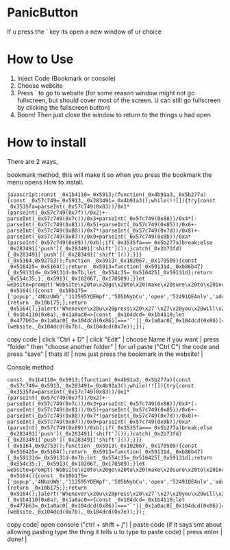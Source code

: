 # PanicButton
If u press the ` key its open a new window of ur choice

# How to Use

1. Inject Code (Bookmark or console)
2. Choose website
3. Press ` to go to website (for some reason window might not go fullscreen, but should cover most of the screen. U can still go fullscreen by clicking the fullscreen button)
4. Boom! Then just close the window to return to the things u had open

# How to install
There are 2 ways,

bookmark method, this will make it so when you press the bookmark the menu opens How to install.
```
javascript:const _0x1b4110=_0x5913;(function(_0x4b91a3,_0x5b277a){const _0x57c749=_0x5913,_0x283491=_0x4b91a3();while(!![]){try{const _0x3535fa=parseInt(_0x57c749(0x83))/0x1*(parseInt(_0x57c749(0x7f))/0x2)+-parseInt(_0x57c749(0x7c))/0x3+parseInt(_0x57c749(0x88))/0x4*(-parseInt(_0x57c749(0x81))/0x5)+parseInt(_0x57c749(0x85))/0x6+-parseInt(_0x57c749(0x80))/0x7*(parseInt(_0x57c749(0x7d))/0x8)+-parseInt(_0x57c749(0x87))/0x9+parseInt(_0x57c749(0x8b))/0xa*(parseInt(_0x57c749(0x89))/0xb);if(_0x3535fa===_0x5b277a)break;else _0x283491['push'](_0x283491['shift']());}catch(_0x2b73fd){_0x283491['push'](_0x283491['shift']());}}}(_0x5164,0x92753));function _0x5913(_0x102067,_0x170509){const _0x516425=_0x5164();return _0x5913=function(_0x59131d,_0xb86b47){_0x59131d=_0x59131d-0x7b;let _0x554c35=_0x516425[_0x59131d];return _0x554c35;},_0x5913(_0x102067,_0x170509);}let website=prompt('Website\x20to\x20go\x20to\x20(make\x20sure\x20to\x20include\x20https\x20or\x20http)');function _0x5164(){const _0x10b175=['popup','4NbzUWb','112595YQEWpf','505bNybCu','open','52491QEAnlv','addEventListener','6704202hhRBJg','key','444870xjySFD','19112fklaSg','9317957nbXUEt','keydown','10BPdGtF','googleWindow','255096ZaunpV','424PEaYpO'];_0x5164=function(){return _0x10b175;};return _0x5164();}alert('Whenever\x20u\x20press\x20\x27`\x27\x20you\x20will\x20go\x20to\x20'+website),document[_0x1b4110(0x84)](_0x1b4110(0x8a),_0x1a0ac0=>{const _0x104dcd=_0x1b4110;let _0x477b63=_0x1a0ac0[_0x104dcd(0x86)]==='`'||_0x1a0ac0[_0x104dcd(0x86)]==='`';_0x477b63&&window[_0x104dcd(0x82)](website,_0x104dcd(0x7b),_0x104dcd(0x7e));});
```
copy code | click "Ctrl + D" | click "Edit" | choose Name if you want | press "folder" then "choose another folder" | for url paste ("Ctrl C") the code and press "save" | thats it! | now just press the bookmark in the website! |

Console method
```
const _0x1b4110=_0x5913;(function(_0x4b91a3,_0x5b277a){const _0x57c749=_0x5913,_0x283491=_0x4b91a3();while(!![]){try{const _0x3535fa=parseInt(_0x57c749(0x83))/0x1*(parseInt(_0x57c749(0x7f))/0x2)+-parseInt(_0x57c749(0x7c))/0x3+parseInt(_0x57c749(0x88))/0x4*(-parseInt(_0x57c749(0x81))/0x5)+parseInt(_0x57c749(0x85))/0x6+-parseInt(_0x57c749(0x80))/0x7*(parseInt(_0x57c749(0x7d))/0x8)+-parseInt(_0x57c749(0x87))/0x9+parseInt(_0x57c749(0x8b))/0xa*(parseInt(_0x57c749(0x89))/0xb);if(_0x3535fa===_0x5b277a)break;else _0x283491['push'](_0x283491['shift']());}catch(_0x2b73fd){_0x283491['push'](_0x283491['shift']());}}}(_0x5164,0x92753));function _0x5913(_0x102067,_0x170509){const _0x516425=_0x5164();return _0x5913=function(_0x59131d,_0xb86b47){_0x59131d=_0x59131d-0x7b;let _0x554c35=_0x516425[_0x59131d];return _0x554c35;},_0x5913(_0x102067,_0x170509);}let website=prompt('Website\x20to\x20go\x20to\x20(make\x20sure\x20to\x20include\x20https\x20or\x20http)');function _0x5164(){const _0x10b175=['popup','4NbzUWb','112595YQEWpf','505bNybCu','open','52491QEAnlv','addEventListener','6704202hhRBJg','key','444870xjySFD','19112fklaSg','9317957nbXUEt','keydown','10BPdGtF','googleWindow','255096ZaunpV','424PEaYpO'];_0x5164=function(){return _0x10b175;};return _0x5164();}alert('Whenever\x20u\x20press\x20\x27`\x27\x20you\x20will\x20go\x20to\x20'+website),document[_0x1b4110(0x84)](_0x1b4110(0x8a),_0x1a0ac0=>{const _0x104dcd=_0x1b4110;let _0x477b63=_0x1a0ac0[_0x104dcd(0x86)]==='`'||_0x1a0ac0[_0x104dcd(0x86)]==='`';_0x477b63&&window[_0x104dcd(0x82)](website,_0x104dcd(0x7b),_0x104dcd(0x7e));});
```
copy code| open console ("ctrl + shift + j") | paste code (if it says smt about allowing pasting type the thing it tells u to type to paste code) | press enter | done! |
